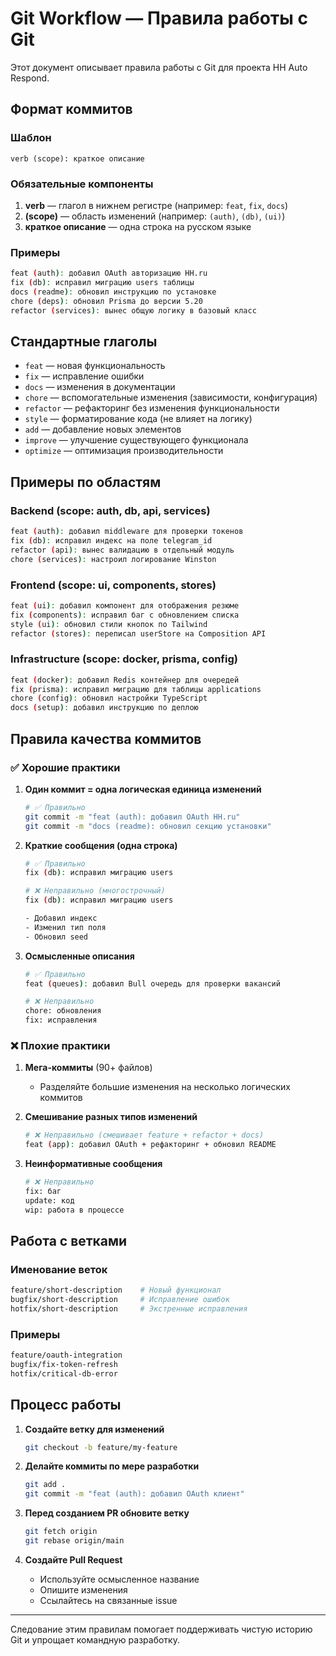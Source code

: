 # Git Workflow — Правила работы с Git

Этот документ описывает правила работы с Git для проекта HH Auto Respond.

## Формат коммитов

### Шаблон

```
verb (scope): краткое описание
```

### Обязательные компоненты

1. **verb** — глагол в нижнем регистре (например: `feat`, `fix`, `docs`)
2. **(scope)** — область изменений (например: `(auth)`, `(db)`, `(ui)`)
3. **краткое описание** — одна строка на русском языке

### Примеры

```bash
feat (auth): добавил OAuth авторизацию HH.ru
fix (db): исправил миграцию users таблицы
docs (readme): обновил инструкцию по установке
chore (deps): обновил Prisma до версии 5.20
refactor (services): вынес общую логику в базовый класс
```

## Стандартные глаголы

- `feat` — новая функциональность
- `fix` — исправление ошибки
- `docs` — изменения в документации
- `chore` — вспомогательные изменения (зависимости, конфигурация)
- `refactor` — рефакторинг без изменения функциональности
- `style` — форматирование кода (не влияет на логику)
- `add` — добавление новых элементов
- `improve` — улучшение существующего функционала
- `optimize` — оптимизация производительности

## Примеры по областям

### Backend (scope: auth, db, api, services)

```bash
feat (auth): добавил middleware для проверки токенов
fix (db): исправил индекс на поле telegram_id
refactor (api): вынес валидацию в отдельный модуль
chore (services): настроил логирование Winston
```

### Frontend (scope: ui, components, stores)

```bash
feat (ui): добавил компонент для отображения резюме
fix (components): исправил баг с обновлением списка
style (ui): обновил стили кнопок по Tailwind
refactor (stores): переписал userStore на Composition API
```

### Infrastructure (scope: docker, prisma, config)

```bash
feat (docker): добавил Redis контейнер для очередей
fix (prisma): исправил миграцию для таблицы applications
chore (config): обновил настройки TypeScript
docs (setup): добавил инструкцию по деплою
```

## Правила качества коммитов

### ✅ Хорошие практики

1. **Один коммит = одна логическая единица изменений**
   ```bash
   # ✅ Правильно
   git commit -m "feat (auth): добавил OAuth HH.ru"
   git commit -m "docs (readme): обновил секцию установки"
   ```

2. **Краткие сообщения (одна строка)**
   ```bash
   # ✅ Правильно
   fix (db): исправил миграцию users

   # ❌ Неправильно (многострочный)
   fix (db): исправил миграцию users

   - Добавил индекс
   - Изменил тип поля
   - Обновил seed
   ```

3. **Осмысленные описания**
   ```bash
   # ✅ Правильно
   feat (queues): добавил Bull очередь для проверки вакансий

   # ❌ Неправильно
   chore: обновления
   fix: исправления
   ```

### ❌ Плохие практики

1. **Мега-коммиты** (90+ файлов)
   - Разделяйте большие изменения на несколько логических коммитов

2. **Смешивание разных типов изменений**
   ```bash
   # ❌ Неправильно (смешивает feature + refactor + docs)
   feat (app): добавил OAuth + рефакторинг + обновил README
   ```

3. **Неинформативные сообщения**
   ```bash
   # ❌ Неправильно
   fix: баг
   update: код
   wip: работа в процессе
   ```

## Работа с ветками

### Именование веток

```bash
feature/short-description    # Новый функционал
bugfix/short-description     # Исправление ошибок
hotfix/short-description     # Экстренные исправления
```

### Примеры

```bash
feature/oauth-integration
bugfix/fix-token-refresh
hotfix/critical-db-error
```

## Процесс работы

1. **Создайте ветку для изменений**
   ```bash
   git checkout -b feature/my-feature
   ```

2. **Делайте коммиты по мере разработки**
   ```bash
   git add .
   git commit -m "feat (auth): добавил OAuth клиент"
   ```

3. **Перед созданием PR обновите ветку**
   ```bash
   git fetch origin
   git rebase origin/main
   ```

4. **Создайте Pull Request**
   - Используйте осмысленное название
   - Опишите изменения
   - Ссылайтесь на связанные issue

---

Следование этим правилам помогает поддерживать чистую историю Git и упрощает командную разработку.
